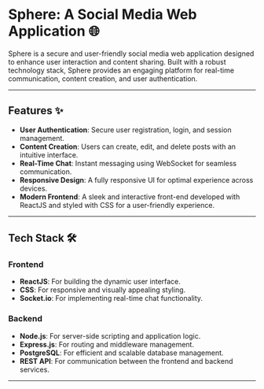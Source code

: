 # Sphere: A Social Media Web Application 🌐

Sphere is a secure and user-friendly social media web application designed to enhance user interaction and content sharing. Built with a robust technology stack, Sphere provides an engaging platform for real-time communication, content creation, and user authentication.

---

## Features ✨

- **User Authentication**: Secure user registration, login, and session management.
- **Content Creation**: Users can create, edit, and delete posts with an intuitive interface.
- **Real-Time Chat**: Instant messaging using WebSocket for seamless communication.
- **Responsive Design**: A fully responsive UI for optimal experience across devices.
- **Modern Frontend**: A sleek and interactive front-end developed with ReactJS and styled with CSS for a user-friendly experience.

---

## Tech Stack 🛠️

### **Frontend**
- **ReactJS**: For building the dynamic user interface.
- **CSS**: For responsive and visually appealing styling.
- **Socket.io**: For implementing real-time chat functionality.

### **Backend**
- **Node.js**: For server-side scripting and application logic.
- **Express.js**: For routing and middleware management.
- **PostgreSQL**: For efficient and scalable database management.
- **REST API**: For communication between the frontend and backend services.

---

